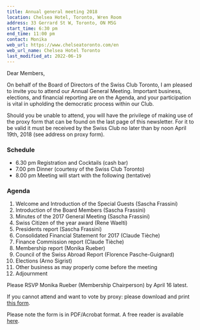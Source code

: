 ```yaml
---
title: Annual general meeting 2018
location: Chelsea Hotel, Toronto, Wren Room
address: 33 Gerrard St W, Toronto, ON M5G
start_time: 6:30 pm
end_time: 11:00 pm
contact: Monika
web_url: https://www.chelseatoronto.com/en
web_url_name: Chelsea Hotel Toronto
last_modified_at: 2022-06-19
---
```


Dear Members,

On behalf of the Board of Directors of the Swiss Club Toronto, I am pleased to
invite you to attend our Annual General Meeting. Important business, elections,
and financial reporting are on the Agenda, and your participation is vital in
upholding the democratic process within our Club.

Should you be unable to attend, you will have the privilege of making use of
the proxy form that can be found on the last page of this newsletter. For it to
be valid it must be received by the Swiss Club no later than by noon April
19th, 2018 (see address on proxy form).

### Schedule

- 6.30 pm Registration and Cocktails (cash bar)
- 7.00 pm Dinner (courtesy of the Swiss Club Toronto)
- 8.00 pm Meeting will start with the following (tentative)

### Agenda

1. Welcome and Introduction of the Special Guests (Sascha Frassini)
2. Introduction of the Board Members (Sascha Frassini)
3. Minutes of the 2017 General Meeting (Sascha Frassini)
4. Swiss Citizen of the year award (Rene Waelti)
5. Presidents report (Sascha Frassini)
6. Consolidated Financial Statement for 2017 (Claude Tièche)
7. Finance Commission report (Claude Tièche)
8. Membership report (Monika Rueber)
9. Council of the Swiss Abroad Report (Florence Pasche-Guignard)
10. Elections (Arno Sigrist)
11. Other business as may properly come before the meeting
12. Adjournment

Please RSVP Monika Rueber (Membership Chairperson) by April 16 latest.

If you cannot attend and want to vote by proxy: please download and print [this
form][form].

Please note the form is in PDF/Acrobat format. A free reader is available
[here][acrobat].

[form]: </assets/pdf/2018-04-20-agm-notice.pdf>
[acrobat]: <https://www.adobe.com/ca/acrobat/pdf-reader.html>
